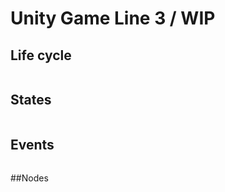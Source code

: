 # Unity Game Line 3 / WIP

## Life cycle
```c#
```

## States
```c#
```

## Events
```c#
```

##Nodes
```c#
```
